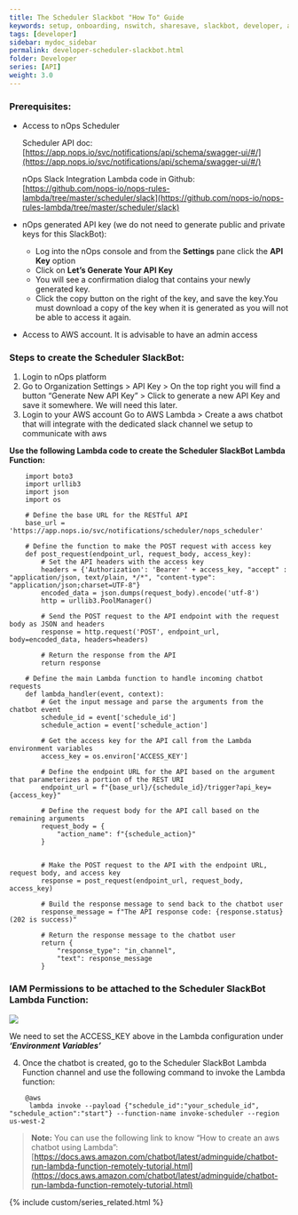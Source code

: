 ```yaml
---
title: The Scheduler Slackbot "How To" Guide
keywords: setup, onboarding, nswitch, sharesave, slackbot, developer, api
tags: [developer]
sidebar: mydoc_sidebar
permalink: developer-scheduler-slackbot.html
folder: Developer
series: [API]
weight: 3.0
---
```



### Prerequisites: ###

* Access to nOps Scheduler  
      
    Scheduler API doc:  
    [https://app.nops.io/svc/notifications/api/schema/swagger-ui/#/](https://app.nops.io/svc/notifications/api/schema/swagger-ui/#/)  
      
    nOps Slack Integration Lambda code in Github:   
    [https://github.com/nops-io/nops-rules-lambda/tree/master/scheduler/slack](https://github.com/nops-io/nops-rules-lambda/tree/master/scheduler/slack)

* nOps generated API key (we do not need to generate public and private keys for this SlackBot):
    * Log into the nOps console and from the **Settings** pane click the **API Key** option
    * Click on **Let’s Generate Your API Key**
    * You will see a confirmation dialog that contains your newly generated key.
    * Click the copy button on the right of the key, and save the key.You must download a copy of the key when it is generated as you will not be able to access it again.
* Access to AWS account. It is advisable to have an admin access

### Steps to create the Scheduler SlackBot:

1.  Login to nOps platform
2.  Go to Organization Settings > API Key > On the top right you will find a button “Generate New API Key” > Click to generate a new API Key and save it somewhere. We will need this later.
3.  Login to your AWS account Go to AWS Lambda > Create a aws chatbot that will integrate with the dedicated slack channel we setup to communicate with aws

**Use the following Lambda code to create the Scheduler SlackBot Lambda Function:**
```lambda
    import boto3
    import urllib3
    import json
    import os
    
    # Define the base URL for the RESTful API
    base_url = 'https://app.nops.io/svc/notifications/scheduler/nops_scheduler'
    
    # Define the function to make the POST request with access key
    def post_request(endpoint_url, request_body, access_key):
        # Set the API headers with the access key
        headers = {'Authorization': 'Bearer ' + access_key, "accept" : "application/json, text/plain, */*", "content-type": "application/json;charset=UTF-8"}
        encoded_data = json.dumps(request_body).encode('utf-8')
        http = urllib3.PoolManager()
    
        # Send the POST request to the API endpoint with the request body as JSON and headers
        response = http.request('POST', endpoint_url, body=encoded_data, headers=headers)
    
        # Return the response from the API
        return response
        
    # Define the main Lambda function to handle incoming chatbot requests
    def lambda_handler(event, context):
        # Get the input message and parse the arguments from the chatbot event
        schedule_id = event['schedule_id']
        schedule_action = event['schedule_action']
    
        # Get the access key for the API call from the Lambda environment variables
        access_key = os.environ['ACCESS_KEY']
    
        # Define the endpoint URL for the API based on the argument that parameterizes a portion of the REST URI
        endpoint_url = f"{base_url}/{schedule_id}/trigger?api_key={access_key}"
    
        # Define the request body for the API call based on the remaining arguments
        request_body = {
            "action_name": f"{schedule_action}"
        }
    
    
        # Make the POST request to the API with the endpoint URL, request body, and access key
        response = post_request(endpoint_url, request_body, access_key)
    
        # Build the response message to send back to the chatbot user
        response_message = f"The API response code: {response.status} (202 is success)"
    
        # Return the response message to the chatbot user
        return {
            "response_type": "in_channel",
            "text": response_message
        }
```
### **IAM Permissions to be attached to the Scheduler SlackBot Lambda Function:** ###

![](https://nops-docs-img.s3.amazonaws.com/solutions/dev-slackbot-lambda.png)


We need to set the ACCESS_KEY above in the Lambda configuration under _**‘Environment Variables’**_

4.  Once the chatbot is created, go to the Scheduler SlackBot Lambda Function channel and use the following command to invoke the Lambda function:

```
    @aws
     lambda invoke --payload {"schedule_id":"your_schedule_id", "schedule_action":"start"} --function-name invoke-scheduler --region us-west-2

```

> **Note:** You can use the following link to know “How to create an aws chatbot using Lambda”: [https://docs.aws.amazon.com/chatbot/latest/adminguide/chatbot-run-lambda-function-remotely-tutorial.html](https://docs.aws.amazon.com/chatbot/latest/adminguide/chatbot-run-lambda-function-remotely-tutorial.html)

{% include custom/series_related.html %}
